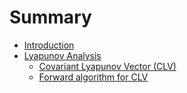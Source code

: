 # Summary

- [Introduction](./intro.md)
- [Lyapunov Analysis](./lyapunov.md)
  - [Covariant Lyapunov Vector (CLV)](./clv.md)
  - [Forward algorithm for CLV](./clv_forward.md)
